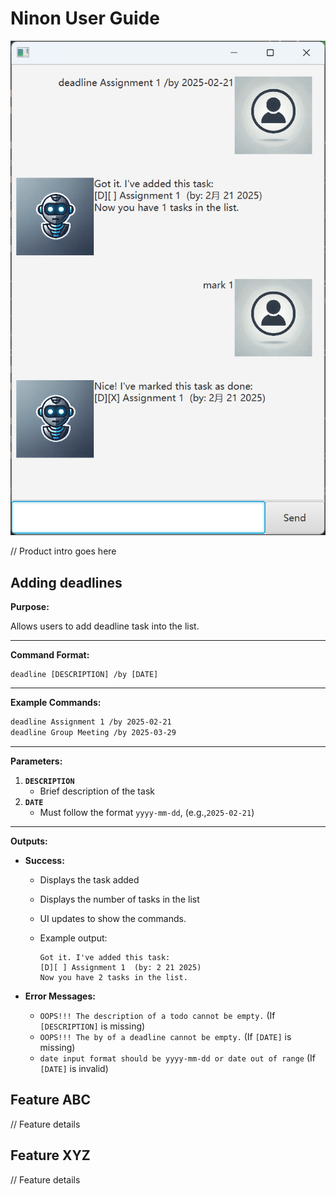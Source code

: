 # Ninon User Guide

![image of Ui](https://github.com/CHI-ME/ip/blob/master/docs/Ui.png)

// Product intro goes here

## Adding deadlines

**Purpose:** 

Allows users to add deadline task into the list.

---

**Command Format:**

```
deadline [DESCRIPTION] /by [DATE]
```

---

**Example Commands:**

```bash
deadline Assignment 1 /by 2025-02-21
deadline Group Meeting /by 2025-03-29
```

---

**Parameters:**

1. **`DESCRIPTION`**
    - Brief description of the task
2. **`DATE`**
    - Must follow the format `yyyy-mm-dd`, (e.g.,`2025-02-21`)

---

**Outputs:**

- **Success:**
    - Displays the task added
    - Displays the number of tasks in the list
    - UI updates to show the commands.
        
    - Example output:
        
        ```
        Got it. I've added this task:
        [D][ ] Assignment 1  (by: 2 21 2025)
        Now you have 2 tasks in the list.
        ```
        
- **Error Messages:**
    - `OOPS!!! The description of a todo cannot be empty.` (If `[DESCRIPTION]` is missing)
    - `OOPS!!! The by of a deadline cannot be empty.` (If `[DATE]` is missing)
    - `date input format should be yyyy-mm-dd or date out of range` (If `[DATE]` is invalid)


## Feature ABC

// Feature details


## Feature XYZ

// Feature details
